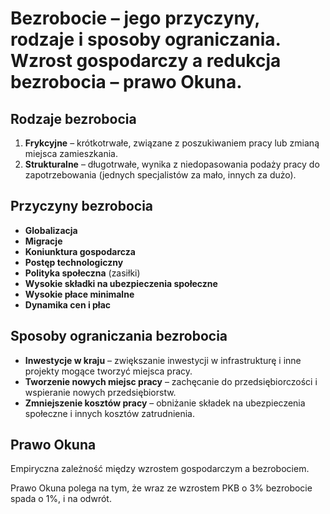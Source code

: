 # Bezrobocie – jego przyczyny, rodzaje i sposoby ograniczania. Wzrost gospodarczy a redukcja bezrobocia – prawo Okuna.

## Rodzaje bezrobocia

1. **Frykcyjne** – krótkotrwałe, związane z poszukiwaniem pracy lub zmianą miejsca zamieszkania.
2. **Strukturalne** – długotrwałe, wynika z niedopasowania podaży pracy do zapotrzebowania (jednych specjalistów za mało, innych za dużo).

## Przyczyny bezrobocia

- **Globalizacja**
- **Migracje**
- **Koniunktura gospodarcza**
- **Postęp technologiczny**
- **Polityka społeczna** (zasiłki)
- **Wysokie składki na ubezpieczenia społeczne**
- **Wysokie płace minimalne**
- **Dynamika cen i płac**

## Sposoby ograniczania bezrobocia

- **Inwestycje w kraju** – zwiększanie inwestycji w infrastrukturę i inne projekty mogące tworzyć miejsca pracy.
- **Tworzenie nowych miejsc pracy** – zachęcanie do przedsiębiorczości i wspieranie nowych przedsiębiorstw.
- **Zmniejszenie kosztów pracy** – obniżanie składek na ubezpieczenia społeczne i innych kosztów zatrudnienia.

## Prawo Okuna

Empiryczna zależność między wzrostem gospodarczym a bezrobociem.

Prawo Okuna polega na tym, że wraz ze wzrostem PKB o 3% bezrobocie spada o 1%, i na odwrót.
